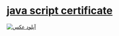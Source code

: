 # [java script certificate](rezahabibzadeh.pdf)
<a href="https://uupload.ir/" target="_blank"><img src="https://uupload.ir/files/m0lc_reza_habibzadeh.jpg" border="0" alt="آپلود عکس" /></a>
